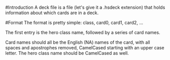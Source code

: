 #Introduction
A deck file is a file (let's give it a .hsdeck extension) that holds information about which cards are in a deck.  

#Format
The format is pretty simple: class, card0, card1, card2, ...

The first entry is the hero class name, followed by a series of card names.

Card names should all be the English (NA) names of the card, with all spaces and apostrophes removed, CamelCased starting with an upper case letter.  The hero class name should be CamelCased as well.


